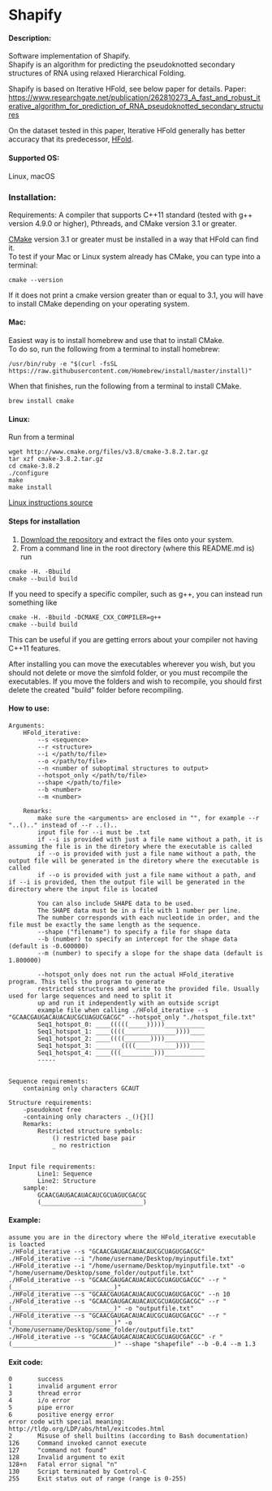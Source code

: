 # Shapify

#### Description:
Software implementation of Shapify.      
Shapify is an algorithm for predicting the pseudoknotted secondary structures of RNA using relaxed Hierarchical Folding. 

Shapify is based on Iterative HFold, see below paper for details.
Paper: https://www.researchgate.net/publication/262810273_A_fast_and_robust_iterative_algorithm_for_prediction_of_RNA_pseudoknotted_secondary_structures

On the dataset tested in this paper, Iterative HFold generally has better accuracy that its predecessor, [HFold](https://github.com/HosnaJabbari/HFold).

#### Supported OS: 
Linux, macOS


### Installation:  
Requirements: A compiler that supports C++11 standard (tested with g++ version 4.9.0 or higher), Pthreads, and CMake version 3.1 or greater.    

[CMake](https://cmake.org/install/) version 3.1 or greater must be installed in a way that HFold can find it.    
To test if your Mac or Linux system already has CMake, you can type into a terminal:      
```
cmake --version
```
If it does not print a cmake version greater than or equal to 3.1, you will have to install CMake depending on your operating system.

#### Mac:    
Easiest way is to install homebrew and use that to install CMake.    
To do so, run the following from a terminal to install homebrew:      
```  
/usr/bin/ruby -e "$(curl -fsSL https://raw.githubusercontent.com/Homebrew/install/master/install)"   
```    
When that finishes, run the following from a terminal to install CMake.     
```   
brew install cmake   
``` 
#### Linux:    
Run from a terminal     
```
wget http://www.cmake.org/files/v3.8/cmake-3.8.2.tar.gz
tar xzf cmake-3.8.2.tar.gz
cd cmake-3.8.2
./configure
make
make install
```
[Linux instructions source](https://geeksww.com/tutorials/operating_systems/linux/installation/downloading_compiling_and_installing_cmake_on_linux.php)

#### Steps for installation   
1. [Download the repository](https://github.com/HosnaJabbari/HFold_iterative.git) and extract the files onto your system.
2. From a command line in the root directory (where this README.md is) run
```
cmake -H. -Bbuild
cmake --build build
```   
If you need to specify a specific compiler, such as g++, you can instead run something like   
```
cmake -H. -Bbuild -DCMAKE_CXX_COMPILER=g++
cmake --build build
```   
This can be useful if you are getting errors about your compiler not having C++11 features.

After installing you can move the executables wherever you wish, but you should not delete or move the simfold folder, or you must recompile the executables. If you move the folders and wish to recompile, you should first delete the created "build" folder before recompiling.

#### How to use:
    Arguments:
        HFold_iterative:
            --s <sequence>
            --r <structure>
            --i </path/to/file>
            --o </path/to/file>
            --n <number of suboptimal structures to output>
            --hotspot_only </path/to/file>
            --shape </path/to/file>
            --b <number>
            --m <number>

        Remarks:
            make sure the <arguments> are enclosed in "", for example --r "..().." instead of --r ..()..
            input file for --i must be .txt
            if --i is provided with just a file name without a path, it is assuming the file is in the diretory where the executable is called
            if --o is provided with just a file name without a path, the output file will be generated in the diretory where the executable is called
            if --o is provided with just a file name without a path, and if --i is provided, then the output file will be generated in the directory where the input file is located

            You can also include SHAPE data to be used. 
            The SHAPE data must be in a file with 1 number per line.
            The number corresponds with each nucleotide in order, and the file must be exactly the same length as the sequence.
            --shape ("filename") to specify a file for shape data
            --b (number) to specify an intercept for the shape data (default is -0.600000)
            --m (number) to specify a slope for the shape data (default is 1.800000)

            --hotspot_only does not run the actual HFold_iterative program. This tells the program to generate 
            restricted structures and write to the provided file. Usually used for large sequences and need to split it 
            up and run it independently with an outside script
            example file when calling ./HFold_iterative --s "GCAACGAUGACAUACAUCGCUAGUCGACGC" --hotspot_only "./hotspot_file.txt"
            Seq1_hotspot_0: ____(((((_____)))))___________
            Seq1_hotspot_1: ____((((______________))))____
            Seq1_hotspot_2: ____((((_______))))___________
            Seq1_hotspot_3: _______((((___________))))____
            Seq1_hotspot_4: ____(((_________)))___________
            -----

    
    Sequence requirements:
        containing only characters GCAUT

    Structure requirements:
        -pseudoknot free
        -containing only characters ._(){}[]
        Remarks:
            Restricted structure symbols:
                () restricted base pair
                _ no restriction


    Input file requirements:
            Line1: Sequence
            Line2: Structure
        sample:
            GCAACGAUGACAUACAUCGCUAGUCGACGC
            (____________________________)

#### Example:
    assume you are in the directory where the HFold_iterative executable is loacted
    ./HFold_iterative --s "GCAACGAUGACAUACAUCGCUAGUCGACGC"
    ./HFold_iterative --i "/home/username/Desktop/myinputfile.txt"
    ./HFold_iterative --i "/home/username/Desktop/myinputfile.txt" -o "/home/username/Desktop/some_folder/outputfile.txt"
    ./HFold_iterative --s "GCAACGAUGACAUACAUCGCUAGUCGACGC" --r "(____________________________)"
    ./HFold_iterative --s "GCAACGAUGACAUACAUCGCUAGUCGACGC" --n 10
    ./HFold_iterative --s "GCAACGAUGACAUACAUCGCUAGUCGACGC" --r "(____________________________)" -o "outputfile.txt"
    ./HFold_iterative --s "GCAACGAUGACAUACAUCGCUAGUCGACGC" --r "(____________________________)" -o "/home/username/Desktop/some_folder/outputfile.txt"
    ./HFold_iterative --s "GCAACGAUGACAUACAUCGCUAGUCGACGC" -r "(____________________________)" --shape "shapefile" --b -0.4 --m 1.3
    
#### Exit code:
    0       success
    1	    invalid argument error 
    3	    thread error
    4       i/o error
    5       pipe error
    6       positive energy error
    error code with special meaning: http://tldp.org/LDP/abs/html/exitcodes.html
    2	    Misuse of shell builtins (according to Bash documentation)
    126	    Command invoked cannot execute
    127	    "command not found"
    128	    Invalid argument to exit	
    128+n	Fatal error signal "n"
    130	    Script terminated by Control-C
    255	    Exit status out of range (range is 0-255)
